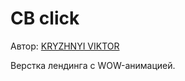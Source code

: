 <h1>CB click</h1>

<p>Автор: <a href="https://webdel.ru/" target="_blank">KRYZHNYI VIKTOR</a></p>


<p>Верстка лендинга с WOW-анимацией.</p>